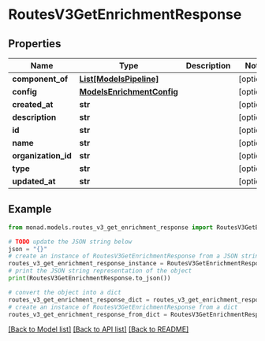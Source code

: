 # RoutesV3GetEnrichmentResponse


## Properties

Name | Type | Description | Notes
------------ | ------------- | ------------- | -------------
**component_of** | [**List[ModelsPipeline]**](ModelsPipeline.md) |  | [optional] 
**config** | [**ModelsEnrichmentConfig**](ModelsEnrichmentConfig.md) |  | [optional] 
**created_at** | **str** |  | [optional] 
**description** | **str** |  | [optional] 
**id** | **str** |  | [optional] 
**name** | **str** |  | [optional] 
**organization_id** | **str** |  | [optional] 
**type** | **str** |  | [optional] 
**updated_at** | **str** |  | [optional] 

## Example

```python
from monad.models.routes_v3_get_enrichment_response import RoutesV3GetEnrichmentResponse

# TODO update the JSON string below
json = "{}"
# create an instance of RoutesV3GetEnrichmentResponse from a JSON string
routes_v3_get_enrichment_response_instance = RoutesV3GetEnrichmentResponse.from_json(json)
# print the JSON string representation of the object
print(RoutesV3GetEnrichmentResponse.to_json())

# convert the object into a dict
routes_v3_get_enrichment_response_dict = routes_v3_get_enrichment_response_instance.to_dict()
# create an instance of RoutesV3GetEnrichmentResponse from a dict
routes_v3_get_enrichment_response_from_dict = RoutesV3GetEnrichmentResponse.from_dict(routes_v3_get_enrichment_response_dict)
```
[[Back to Model list]](../README.md#documentation-for-models) [[Back to API list]](../README.md#documentation-for-api-endpoints) [[Back to README]](../README.md)


